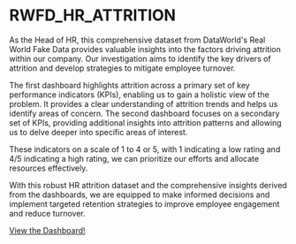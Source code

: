 # RWFD_HR_ATTRITION
As the Head of HR, this comprehensive dataset from DataWorld's Real World Fake Data provides valuable insights into the factors driving attrition within our company. Our investigation aims to identify the key drivers of attrition and develop strategies to mitigate employee turnover.

The first dashboard highlights attrition across a primary set of key performance indicators (KPIs), enabling us to gain a holistic view of the problem. It provides a clear understanding of attrition trends and helps us identify areas of concern. The second dashboard focuses on a secondary set of KPIs, providing additional insights into attrition patterns and allowing us to delve deeper into specific areas of interest. 

These indicators on a scale of 1 to 4 or 5, with 1 indicating a low rating and 4/5 indicating a high rating, we can prioritize our efforts and allocate resources effectively.

With this robust HR attrition dataset and the comprehensive insights derived from the dashboards, we are equipped to make informed decisions and implement targeted retention strategies to improve employee engagement and reduce turnover.

[View the Dashboard!](https://public.tableau.com/app/profile/stephan.keo/viz/RWFD_HR_Attrition/Dashboard1)
